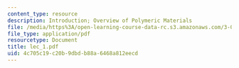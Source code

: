 ```yaml
---
content_type: resource
description: Introduction; Overview of Polymeric Materials
file: /media/https%3A/open-learning-course-data-rc.s3.amazonaws.com/3-064-polymer-engineering-fall-2003/4c705c19c20b9dbdb88a6468a812eecd_lec_1.pdf
file_type: application/pdf
resourcetype: Document
title: lec_1.pdf
uid: 4c705c19-c20b-9dbd-b88a-6468a812eecd
---
```

